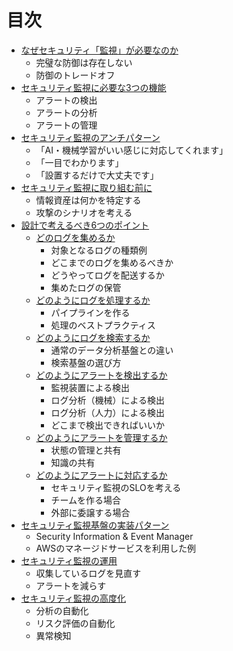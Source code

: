 # 目次

- [なぜセキュリティ「監視」が必要なのか](introduction.md)
    - 完璧な防御は存在しない
    - 防御のトレードオフ
- [セキュリティ監視に必要な3つの機能](requirements.md)
    - アラートの検出
    - アラートの分析
    - アラートの管理
- [セキュリティ監視のアンチパターン](anti-pattern.md)
    - 「AI・機械学習がいい感じに対応してくれます」
    - 「一目でわかります」
    - 「設置するだけで大丈夫です」
- [セキュリティ監視に取り組む前に](prepareration.md)
    - 情報資産は何かを特定する
    - 攻撃のシナリオを考える
- [設計で考えるべき6つのポイント](design/index.md)
    - [どのログを集めるか](design/collection.md)
        - 対象となるログの種類例
        - どこまでのログを集めるべきか
        - どうやってログを配送するか
        - 集めたログの保管
    - [どのようにログを処理するか](design/pipeline.md)
        - パイプラインを作る
        - 処理のベストプラクティス
    - [どのようにログを検索するか](design/search.md)
        - 通常のデータ分析基盤との違い
        - 検索基盤の選び方
    - [どのようにアラートを検出するか](design/detection.md)
        - 監視装置による検出
        - ログ分析（機械）による検出
        - ログ分析（人力）による検出
        - どこまで検出できればいいか
    - [どのようにアラートを管理するか](design/alert-mgmt.md)
        - 状態の管理と共有
        - 知識の共有
    - [どのようにアラートに対応するか](design/response.md)
        - セキュリティ監視のSLOを考える
        - チームを作る場合
        - 外部に委譲する場合
- [セキュリティ監視基盤の実装パターン](implementaion.md)
    - Security Information & Event Manager
    - AWSのマネージドサービスを利用した例
- [セキュリティ監視の運用](ops.md)
    - 収集しているログを見直す
    - アラートを減らす
- [セキュリティ監視の高度化](advanced.md)
    - 分析の自動化
    - リスク評価の自動化
    - 異常検知